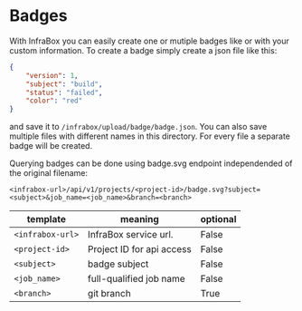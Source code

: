 # Badges
With InfraBox you can easily create one or mutiple badges like   or   with your custom information. To create a badge simply create a json file like this:

```json
{
    "version": 1,
    "subject": "build",
    "status": "failed",
    "color": "red"
}
```

and save it to `/infrabox/upload/badge/badge.json`. You can also save multiple files with different names in this directory. For every file a separate badge will be created.

Querying badges can be done using badge.svg endpoint independended of the original filename:

```
<infrabox-url>/api/v1/projects/<project-id>/badge.svg?subject=<subject>&job_name=<job_name>&branch=<branch>
``` 

template         | meaning                   | optional
-----------------|---------------------------|----------
`<infrabox-url>` | InfraBox service url.     | False
`<project-id>`   | Project ID for api access | False
`<subject>`      | badge subject             | False
`<job_name>`     | full-qualified job name   | False
`<branch>`       | git branch                | True
